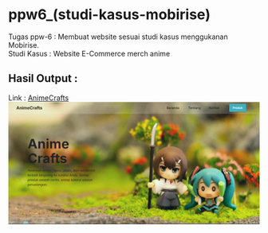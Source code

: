 # ppw6_(studi-kasus-mobirise)

Tugas ppw-6 :
Membuat website sesuai studi kasus menggukanan Mobirise.  
Studi Kasus :
Website E-Commerce merch anime

## Hasil Output :
Link : [AnimeCrafts](https://27prakppw6.mobirisesite.com/)
![hasil-prakppw6](https://raw.githubusercontent.com/Itsnope/Kuliah/main/PPW/ppw6_(studi-kasus-mobirise)/hasil-prakppw6.png)